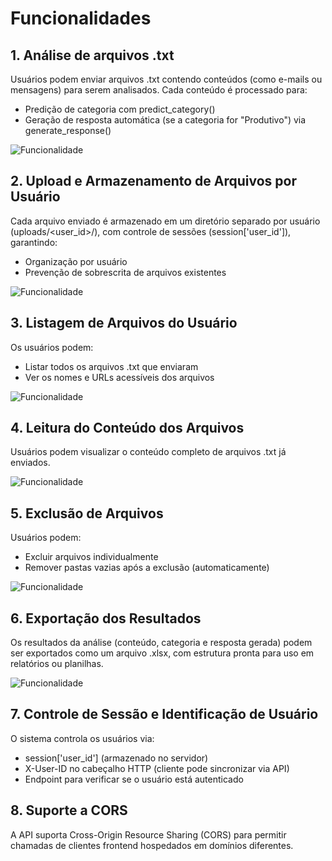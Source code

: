 # Funcionalidades
## 1. Análise de arquivos .txt
Usuários podem enviar arquivos .txt contendo conteúdos (como e-mails ou mensagens) para serem analisados.
Cada conteúdo é processado para:
- Predição de categoria com predict_category()
- Geração de resposta automática (se a categoria for "Produtivo") via generate_response()

![Funcionalidade](./docs/f1.png)

## 2. Upload e Armazenamento de Arquivos por Usuário
Cada arquivo enviado é armazenado em um diretório separado por usuário (uploads/<user_id>/), com controle de sessões (session['user_id']), garantindo:
- Organização por usuário
- Prevenção de sobrescrita de arquivos existentes

![Funcionalidade](./docs/f2.png)

## 3. Listagem de Arquivos do Usuário
Os usuários podem:
- Listar todos os arquivos .txt que enviaram
- Ver os nomes e URLs acessíveis dos arquivos

![Funcionalidade](./docs/f3.png)

## 4. Leitura do Conteúdo dos Arquivos
Usuários podem visualizar o conteúdo completo de arquivos .txt já enviados.

![Funcionalidade](./docs/f3.png)

## 5. Exclusão de Arquivos
Usuários podem:
- Excluir arquivos individualmente
- Remover pastas vazias após a exclusão (automaticamente)

![Funcionalidade](./docs/f4.png)

## 6. Exportação dos Resultados
Os resultados da análise (conteúdo, categoria e resposta gerada) podem ser exportados como um arquivo .xlsx, com estrutura pronta para uso em relatórios ou planilhas.

![Funcionalidade](./docs/f5.png)

## 7. Controle de Sessão e Identificação de Usuário
O sistema controla os usuários via:

- session['user_id'] (armazenado no servidor)
- X-User-ID no cabeçalho HTTP (cliente pode sincronizar via API)
- Endpoint para verificar se o usuário está autenticado

## 8. Suporte a CORS
A API suporta Cross-Origin Resource Sharing (CORS) para permitir chamadas de clientes frontend hospedados em domínios diferentes.